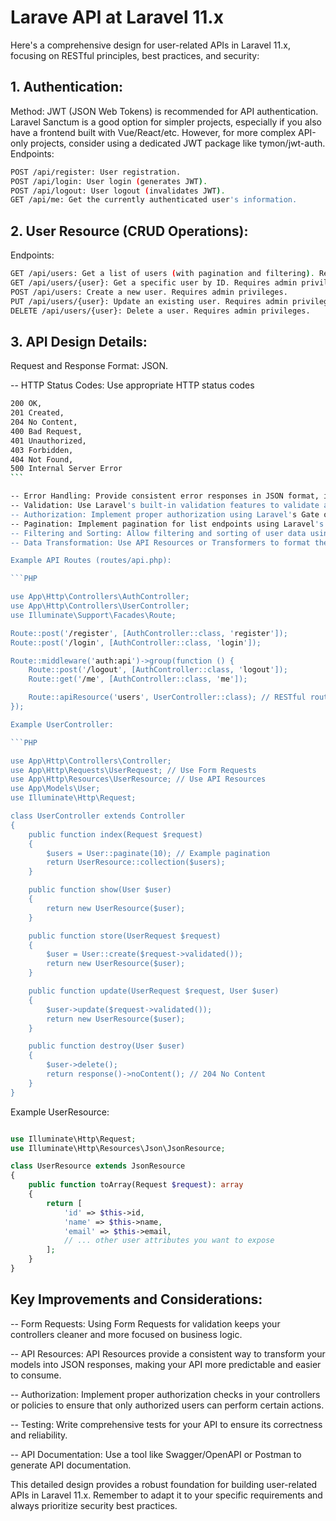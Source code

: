 # Larave API at Laravel 11.x

Here's a comprehensive design for user-related APIs in Laravel 11.x, focusing on RESTful principles, best practices, and security:

## 1. Authentication:

Method: JWT (JSON Web Tokens) is recommended for API authentication. Laravel Sanctum is a good option for simpler projects, especially if you also have a frontend built with Vue/React/etc. However, for more complex API-only projects, consider using a dedicated JWT package like tymon/jwt-auth.
Endpoints:

```bash
POST /api/register: User registration.
POST /api/login: User login (generates JWT).
POST /api/logout: User logout (invalidates JWT).
GET /api/me: Get the currently authenticated user's information.
```

## 2. User Resource (CRUD Operations):

Endpoints:
```bash
GET /api/users: Get a list of users (with pagination and filtering). Requires admin privileges.
GET /api/users/{user}: Get a specific user by ID. Requires admin privileges or if the authenticated user is requesting their own data.
POST /api/users: Create a new user. Requires admin privileges.
PUT /api/users/{user}: Update an existing user. Requires admin privileges or if the authenticated user is updating their own data.
DELETE /api/users/{user}: Delete a user. Requires admin privileges.
```

## 3. API Design Details:

Request and Response Format: JSON.

-- HTTP Status Codes: Use appropriate HTTP status codes 

```bash
200 OK, 
201 Created, 
204 No Content, 
400 Bad Request, 
401 Unauthorized, 
403 Forbidden, 
404 Not Found, 
500 Internal Server Error
```   

-- Error Handling: Provide consistent error responses in JSON format, including an error code and a human-readable message.
-- Validation: Use Laravel's built-in validation features to validate all incoming requests.
-- Authorization: Implement proper authorization using Laravel's Gate or Policies to control access to resources based on user roles and permissions.
-- Pagination: Implement pagination for list endpoints using Laravel's built-in pagination.
-- Filtering and Sorting: Allow filtering and sorting of user data using query parameters.
-- Data Transformation: Use API Resources or Transformers to format the API responses consistently and avoid exposing internal data structures.

Example API Routes (routes/api.php):

```PHP

use App\Http\Controllers\AuthController;
use App\Http\Controllers\UserController;
use Illuminate\Support\Facades\Route;

Route::post('/register', [AuthController::class, 'register']);
Route::post('/login', [AuthController::class, 'login']);

Route::middleware('auth:api')->group(function () {
    Route::post('/logout', [AuthController::class, 'logout']);
    Route::get('/me', [AuthController::class, 'me']);

    Route::apiResource('users', UserController::class); // RESTful routes for users
});

Example UserController:

```PHP

use App\Http\Controllers\Controller;
use App\Http\Requests\UserRequest; // Use Form Requests
use App\Http\Resources\UserResource; // Use API Resources
use App\Models\User;
use Illuminate\Http\Request;

class UserController extends Controller
{
    public function index(Request $request)
    {
        $users = User::paginate(10); // Example pagination
        return UserResource::collection($users);
    }

    public function show(User $user)
    {
        return new UserResource($user);
    }

    public function store(UserRequest $request)
    {
        $user = User::create($request->validated());
        return new UserResource($user);
    }

    public function update(UserRequest $request, User $user)
    {
        $user->update($request->validated());
        return new UserResource($user);
    }

    public function destroy(User $user)
    {
        $user->delete();
        return response()->noContent(); // 204 No Content
    }
}
```

Example UserResource:

```PHP

use Illuminate\Http\Request;
use Illuminate\Http\Resources\Json\JsonResource;

class UserResource extends JsonResource
{
    public function toArray(Request $request): array
    {
        return [
            'id' => $this->id,
            'name' => $this->name,
            'email' => $this->email,
            // ... other user attributes you want to expose
        ];
    }
}
````

## Key Improvements and Considerations:

-- Form Requests: Using Form Requests for validation keeps your controllers cleaner and more focused on business logic.

-- API Resources: API Resources provide a consistent way to transform your models into JSON responses, making your API more predictable and easier to consume.

-- Authorization: Implement proper authorization checks in your controllers or policies to ensure that only authorized users can perform certain actions.

-- Testing: Write comprehensive tests for your API to ensure its correctness and reliability.

-- API Documentation: Use a tool like Swagger/OpenAPI or Postman to generate API documentation.

This detailed design provides a robust foundation for building user-related APIs in Laravel 11.x. Remember to adapt it to your specific requirements and always prioritize security best practices.